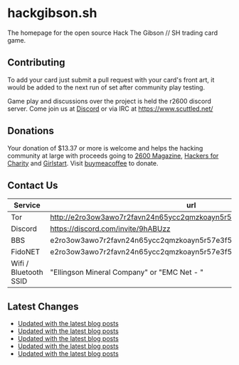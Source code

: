 # hackgibson.sh
The homepage for the open source Hack The Gibson // SH trading card game.


## Contributing

To add your card just submit a pull request with your card's front art, it would be added to the next run of set after community play testing.

Game play and discussions over the project is held the r2600 discord server. Come join us at [Discord](https://discord.com/invite/9hABUzz) or via IRC at https://www.scuttled.net/


## Donations

Your donation of $13.37 or more is welcome and helps the hacking community at large with proceeds going to [2600 Magazine](https://2600.com/), [Hackers for Charity](https://hackersforcharity.org) and [Girlstart](https://girlstart.org).  Visit [buymeacoffee](https://www.buymeacoffee.com/hackgibson.sh) to donate.


## Contact Us

Service | url
-|-
Tor | http://e2ro3ow3awo7r2favn24n65ycc2qmzkoayn5r57e3f56nvjwdcgg32ad.onion
Discord | https://discord.com/invite/9hABUzz
BBS | e2ro3ow3awo7r2favn24n65ycc2qmzkoayn5r57e3f56nvjwdcgg32ad.onion:23
FidoNET | e2ro3ow3awo7r2favn24n65ycc2qmzkoayn5r57e3f56nvjwdcgg32ad.onion:24554
Wifi / Bluetooth SSID | "Ellingson Mineral Company" or "EMC Net - <fidonet address>"

## Latest Changes
<!-- BLOG-POST-LIST:START -->
- [Updated with the latest blog posts](https://github.com/DFW2600/hackgibson.sh/commit/023d863e1e5464cf445fc5c2d57bf940d518eada)
- [Updated with the latest blog posts](https://github.com/DFW2600/hackgibson.sh/commit/21bdc72ea66a74ba1871c035a5dbedcabd5500e6)
- [Updated with the latest blog posts](https://github.com/DFW2600/hackgibson.sh/commit/60e9510880b5f43fb8152362aaf7c3f4a81c96ad)
- [Updated with the latest blog posts](https://github.com/DFW2600/hackgibson.sh/commit/1b250810a5ead4765e17d6cb6bf5d4f12e7c6484)
- [Updated with the latest blog posts](https://github.com/DFW2600/hackgibson.sh/commit/3656335b8716a2bbd2eef1c6b2826876c23eb336)
<!-- BLOG-POST-LIST:END -->

